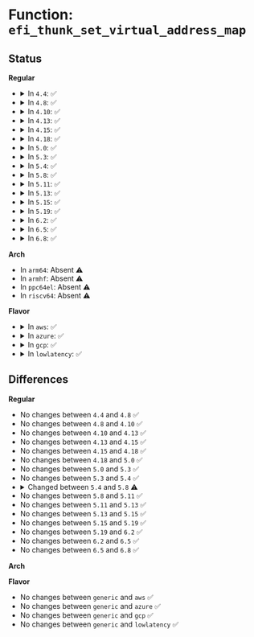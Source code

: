 # Function: <code>efi_thunk_set_virtual_address_map</code>

## Status
<b>Regular</b>
<ul>
<li>
<details>
<summary>In <code>4.4</code>: ✅</summary>

```c
efi_status_t efi_thunk_set_virtual_address_map(void *phys_set_virtual_address_map, long unsigned int memory_map_size, long unsigned int descriptor_size, u32 descriptor_version, efi_memory_desc_t *virtual_map);
```

**Collision:** Unique Global

**Inline:** No

**Transformation:** False

**Instances:**

```
In arch/x86/platform/efi/efi_64.c (ffffffff81079b10)
Location: arch/x86/platform/efi/efi_64.c:365
Inline: False
Direct callers:
  - arch/x86/platform/efi/efi.c:efi_enter_virtual_mode
```
**Symbols:**

```
ffffffff81079b10-ffffffff81079be2: efi_thunk_set_virtual_address_map (STB_GLOBAL)
```
</details>
</li>
<li>
<details>
<summary>In <code>4.8</code>: ✅</summary>

```c
efi_status_t efi_thunk_set_virtual_address_map(void *phys_set_virtual_address_map, long unsigned int memory_map_size, long unsigned int descriptor_size, u32 descriptor_version, efi_memory_desc_t *virtual_map);
```

**Collision:** Unique Global

**Inline:** No

**Transformation:** False

**Instances:**

```
In arch/x86/platform/efi/efi_64.c (ffffffff8107b440)
Location: arch/x86/platform/efi/efi_64.c:480
Inline: False
Direct callers:
  - arch/x86/platform/efi/efi.c:efi_enter_virtual_mode
```
**Symbols:**

```
ffffffff8107b440-ffffffff8107b50f: efi_thunk_set_virtual_address_map (STB_GLOBAL)
```
</details>
</li>
<li>
<details>
<summary>In <code>4.10</code>: ✅</summary>

```c
efi_status_t efi_thunk_set_virtual_address_map(void *phys_set_virtual_address_map, long unsigned int memory_map_size, long unsigned int descriptor_size, u32 descriptor_version, efi_memory_desc_t *virtual_map);
```

**Collision:** Unique Global

**Inline:** No

**Transformation:** False

**Instances:**

```
In arch/x86/platform/efi/efi_64.c (ffffffff8107f9d0)
Location: arch/x86/platform/efi/efi_64.c:507
Inline: False
Direct callers:
  - arch/x86/platform/efi/efi.c:efi_enter_virtual_mode
```
**Symbols:**

```
ffffffff8107f9d0-ffffffff8107faad: efi_thunk_set_virtual_address_map (STB_GLOBAL)
```
</details>
</li>
<li>
<details>
<summary>In <code>4.13</code>: ✅</summary>

```c
efi_status_t efi_thunk_set_virtual_address_map(void *phys_set_virtual_address_map, long unsigned int memory_map_size, long unsigned int descriptor_size, u32 descriptor_version, efi_memory_desc_t *virtual_map);
```

**Collision:** Unique Global

**Inline:** No

**Transformation:** False

**Instances:**

```
In arch/x86/platform/efi/efi_64.c (ffffffff8107dc70)
Location: arch/x86/platform/efi/efi_64.c:638
Inline: False
Direct callers:
  - arch/x86/platform/efi/efi.c:efi_enter_virtual_mode
```
**Symbols:**

```
ffffffff8107dc70-ffffffff8107dd4d: efi_thunk_set_virtual_address_map (STB_GLOBAL)
```
</details>
</li>
<li>
<details>
<summary>In <code>4.15</code>: ✅</summary>

```c
efi_status_t efi_thunk_set_virtual_address_map(void *phys_set_virtual_address_map, long unsigned int memory_map_size, long unsigned int descriptor_size, u32 descriptor_version, efi_memory_desc_t *virtual_map);
```

**Collision:** Unique Global

**Inline:** No

**Transformation:** False

**Instances:**

```
In arch/x86/platform/efi/efi_64.c (ffffffff810844c0)
Location: arch/x86/platform/efi/efi_64.c:665
Inline: False
Direct callers:
  - arch/x86/platform/efi/efi.c:efi_enter_virtual_mode
```
**Symbols:**

```
ffffffff810844c0-ffffffff8108459d: efi_thunk_set_virtual_address_map (STB_GLOBAL)
```
</details>
</li>
<li>
<details>
<summary>In <code>4.18</code>: ✅</summary>

```c
efi_status_t efi_thunk_set_virtual_address_map(void *phys_set_virtual_address_map, long unsigned int memory_map_size, long unsigned int descriptor_size, u32 descriptor_version, efi_memory_desc_t *virtual_map);
```

**Collision:** Unique Global

**Inline:** No

**Transformation:** False

**Instances:**

```
In arch/x86/platform/efi/efi_64.c (ffffffff810877e0)
Location: arch/x86/platform/efi/efi_64.c:675
Inline: False
Direct callers:
  - arch/x86/platform/efi/efi.c:efi_enter_virtual_mode
```
**Symbols:**

```
ffffffff810877e0-ffffffff81087868: efi_thunk_set_virtual_address_map (STB_GLOBAL)
```
</details>
</li>
<li>
<details>
<summary>In <code>5.0</code>: ✅</summary>

```c
efi_status_t efi_thunk_set_virtual_address_map(void *phys_set_virtual_address_map, long unsigned int memory_map_size, long unsigned int descriptor_size, u32 descriptor_version, efi_memory_desc_t *virtual_map);
```

**Collision:** Unique Global

**Inline:** No

**Transformation:** False

**Instances:**

```
In arch/x86/platform/efi/efi_64.c (ffffffff8108eee0)
Location: arch/x86/platform/efi/efi_64.c:672
Inline: False
Direct callers:
  - arch/x86/platform/efi/efi.c:efi_enter_virtual_mode
```
**Symbols:**

```
ffffffff8108eee0-ffffffff8108efa1: efi_thunk_set_virtual_address_map (STB_GLOBAL)
```
</details>
</li>
<li>
<details>
<summary>In <code>5.3</code>: ✅</summary>

```c
efi_status_t efi_thunk_set_virtual_address_map(void *phys_set_virtual_address_map, long unsigned int memory_map_size, long unsigned int descriptor_size, u32 descriptor_version, efi_memory_desc_t *virtual_map);
```

**Collision:** Unique Global

**Inline:** No

**Transformation:** False

**Instances:**

```
In arch/x86/platform/efi/efi_64.c (ffffffff81092d40)
Location: arch/x86/platform/efi/efi_64.c:675
Inline: False
Direct callers:
  - arch/x86/platform/efi/efi.c:__efi_enter_virtual_mode
```
**Symbols:**

```
ffffffff81092d40-ffffffff81092e03: efi_thunk_set_virtual_address_map (STB_GLOBAL)
```
</details>
</li>
<li>
<details>
<summary>In <code>5.4</code>: ✅</summary>

```c
efi_status_t efi_thunk_set_virtual_address_map(void *phys_set_virtual_address_map, long unsigned int memory_map_size, long unsigned int descriptor_size, u32 descriptor_version, efi_memory_desc_t *virtual_map);
```

**Collision:** Unique Global

**Inline:** No

**Transformation:** False

**Instances:**

```
In arch/x86/platform/efi/efi_64.c (ffffffff81093db0)
Location: arch/x86/platform/efi/efi_64.c:673
Inline: False
Direct callers:
  - arch/x86/platform/efi/efi.c:__efi_enter_virtual_mode
```
**Symbols:**

```
ffffffff81093db0-ffffffff81093e73: efi_thunk_set_virtual_address_map (STB_GLOBAL)
```
</details>
</li>
<li>
<details>
<summary>In <code>5.8</code>: ✅</summary>

```c
efi_status_t efi_thunk_set_virtual_address_map(long unsigned int memory_map_size, long unsigned int descriptor_size, u32 descriptor_version, efi_memory_desc_t *virtual_map);
```

**Collision:** Unique Static

**Inline:** No

**Transformation:** False

**Instances:**

```
In arch/x86/platform/efi/efi_64.c (ffffffff82ceaf5f)
Location: arch/x86/platform/efi/efi_64.c:550
Inline: False
Direct callers:
  - arch/x86/platform/efi/efi_64.c:efi_set_virtual_address_map
```
**Symbols:**

```
ffffffff82ceaf5f-ffffffff82ceb021: efi_thunk_set_virtual_address_map (STB_LOCAL)
```
</details>
</li>
<li>
<details>
<summary>In <code>5.11</code>: ✅</summary>

```c
efi_status_t efi_thunk_set_virtual_address_map(long unsigned int memory_map_size, long unsigned int descriptor_size, u32 descriptor_version, efi_memory_desc_t *virtual_map);
```

**Collision:** Unique Static

**Inline:** No

**Transformation:** False

**Instances:**

```
In arch/x86/platform/efi/efi_64.c (ffffffff82fd87d9)
Location: arch/x86/platform/efi/efi_64.c:522
Inline: False
Direct callers:
  - arch/x86/platform/efi/efi_64.c:efi_set_virtual_address_map
```
**Symbols:**

```
ffffffff82fd87d9-ffffffff82fd889b: efi_thunk_set_virtual_address_map (STB_LOCAL)
```
</details>
</li>
<li>
<details>
<summary>In <code>5.13</code>: ✅</summary>

```c
efi_status_t efi_thunk_set_virtual_address_map(long unsigned int memory_map_size, long unsigned int descriptor_size, u32 descriptor_version, efi_memory_desc_t *virtual_map);
```

**Collision:** Unique Static

**Inline:** No

**Transformation:** False

**Instances:**

```
In arch/x86/platform/efi/efi_64.c (ffffffff831e31d6)
Location: arch/x86/platform/efi/efi_64.c:525
Inline: False
Direct callers:
  - arch/x86/platform/efi/efi_64.c:efi_set_virtual_address_map
```
**Symbols:**

```
ffffffff831e31d6-ffffffff831e328b: efi_thunk_set_virtual_address_map (STB_LOCAL)
```
</details>
</li>
<li>
<details>
<summary>In <code>5.15</code>: ✅</summary>

```c
efi_status_t efi_thunk_set_virtual_address_map(long unsigned int memory_map_size, long unsigned int descriptor_size, u32 descriptor_version, efi_memory_desc_t *virtual_map);
```

**Collision:** Unique Static

**Inline:** No

**Transformation:** False

**Instances:**

```
In arch/x86/platform/efi/efi_64.c (ffffffff832c6b79)
Location: arch/x86/platform/efi/efi_64.c:525
Inline: False
Direct callers:
  - arch/x86/platform/efi/efi_64.c:efi_set_virtual_address_map
```
**Symbols:**

```
ffffffff832c6b79-ffffffff832c6c2e: efi_thunk_set_virtual_address_map (STB_LOCAL)
```
</details>
</li>
<li>
<details>
<summary>In <code>5.19</code>: ✅</summary>

```c
efi_status_t efi_thunk_set_virtual_address_map(long unsigned int memory_map_size, long unsigned int descriptor_size, u32 descriptor_version, efi_memory_desc_t *virtual_map);
```

**Collision:** Unique Static

**Inline:** No

**Transformation:** False

**Instances:**

```
In arch/x86/platform/efi/efi_64.c (ffffffff834798f4)
Location: arch/x86/platform/efi/efi_64.c:526
Inline: False
Direct callers:
  - arch/x86/platform/efi/efi_64.c:efi_set_virtual_address_map
```
**Symbols:**

```
ffffffff834798f4-ffffffff834799fd: efi_thunk_set_virtual_address_map (STB_LOCAL)
```
</details>
</li>
<li>
<details>
<summary>In <code>6.2</code>: ✅</summary>

```c
efi_status_t efi_thunk_set_virtual_address_map(long unsigned int memory_map_size, long unsigned int descriptor_size, u32 descriptor_version, efi_memory_desc_t *virtual_map);
```

**Collision:** Unique Static

**Inline:** No

**Transformation:** False

**Instances:**

```
In arch/x86/platform/efi/efi_64.c (ffffffff83ea3bb0)
Location: arch/x86/platform/efi/efi_64.c:534
Inline: False
Direct callers:
  - arch/x86/platform/efi/efi_64.c:efi_set_virtual_address_map
```
**Symbols:**

```
ffffffff83ea3bb0-ffffffff83ea3d0f: efi_thunk_set_virtual_address_map (STB_LOCAL)
```
</details>
</li>
<li>
<details>
<summary>In <code>6.5</code>: ✅</summary>

```c
efi_status_t efi_thunk_set_virtual_address_map(long unsigned int memory_map_size, long unsigned int descriptor_size, u32 descriptor_version, efi_memory_desc_t *virtual_map);
```

**Collision:** Unique Static

**Inline:** No

**Transformation:** False

**Instances:**

```
In arch/x86/platform/efi/efi_64.c (ffffffff836c7e60)
Location: arch/x86/platform/efi/efi_64.c:540
Inline: False
Direct callers:
  - arch/x86/platform/efi/efi_64.c:efi_set_virtual_address_map
```
**Symbols:**

```
ffffffff836c7e60-ffffffff836c7fbf: efi_thunk_set_virtual_address_map (STB_LOCAL)
```
</details>
</li>
<li>
<details>
<summary>In <code>6.8</code>: ✅</summary>

```c
efi_status_t efi_thunk_set_virtual_address_map(long unsigned int memory_map_size, long unsigned int descriptor_size, u32 descriptor_version, efi_memory_desc_t *virtual_map);
```

**Collision:** Unique Static

**Inline:** No

**Transformation:** False

**Instances:**

```
In arch/x86/platform/efi/efi_64.c (ffffffff838f8a60)
Location: arch/x86/platform/efi/efi_64.c:555
Inline: False
Direct callers:
  - arch/x86/platform/efi/efi_64.c:efi_set_virtual_address_map
```
**Symbols:**

```
ffffffff838f8a60-ffffffff838f8bbf: efi_thunk_set_virtual_address_map (STB_LOCAL)
```
</details>
</li>
</ul>
<b>Arch</b>
<ul>
<li>
In <code>arm64</code>: Absent ⚠️
</li>
<li>
In <code>armhf</code>: Absent ⚠️
</li>
<li>
In <code>ppc64el</code>: Absent ⚠️
</li>
<li>
In <code>riscv64</code>: Absent ⚠️
</li>
</ul>
<b>Flavor</b>
<ul>
<li>
<details>
<summary>In <code>aws</code>: ✅</summary>

```c
efi_status_t efi_thunk_set_virtual_address_map(void *phys_set_virtual_address_map, long unsigned int memory_map_size, long unsigned int descriptor_size, u32 descriptor_version, efi_memory_desc_t *virtual_map);
```

**Collision:** Unique Global

**Inline:** No

**Transformation:** False

**Instances:**

```
In arch/x86/platform/efi/efi_64.c (ffffffff81092d70)
Location: arch/x86/platform/efi/efi_64.c:673
Inline: False
Direct callers:
  - arch/x86/platform/efi/efi.c:__efi_enter_virtual_mode
```
**Symbols:**

```
ffffffff81092d70-ffffffff81092e33: efi_thunk_set_virtual_address_map (STB_GLOBAL)
```
</details>
</li>
<li>
<details>
<summary>In <code>azure</code>: ✅</summary>

```c
efi_status_t efi_thunk_set_virtual_address_map(void *phys_set_virtual_address_map, long unsigned int memory_map_size, long unsigned int descriptor_size, u32 descriptor_version, efi_memory_desc_t *virtual_map);
```

**Collision:** Unique Global

**Inline:** No

**Transformation:** False

**Instances:**

```
In arch/x86/platform/efi/efi_64.c (ffffffff81081810)
Location: arch/x86/platform/efi/efi_64.c:673
Inline: False
Direct callers:
  - arch/x86/platform/efi/efi.c:__efi_enter_virtual_mode
```
**Symbols:**

```
ffffffff81081810-ffffffff810818bf: efi_thunk_set_virtual_address_map (STB_GLOBAL)
```
</details>
</li>
<li>
<details>
<summary>In <code>gcp</code>: ✅</summary>

```c
efi_status_t efi_thunk_set_virtual_address_map(void *phys_set_virtual_address_map, long unsigned int memory_map_size, long unsigned int descriptor_size, u32 descriptor_version, efi_memory_desc_t *virtual_map);
```

**Collision:** Unique Global

**Inline:** No

**Transformation:** False

**Instances:**

```
In arch/x86/platform/efi/efi_64.c (ffffffff81092d20)
Location: arch/x86/platform/efi/efi_64.c:673
Inline: False
Direct callers:
  - arch/x86/platform/efi/efi.c:__efi_enter_virtual_mode
```
**Symbols:**

```
ffffffff81092d20-ffffffff81092de3: efi_thunk_set_virtual_address_map (STB_GLOBAL)
```
</details>
</li>
<li>
<details>
<summary>In <code>lowlatency</code>: ✅</summary>

```c
efi_status_t efi_thunk_set_virtual_address_map(void *phys_set_virtual_address_map, long unsigned int memory_map_size, long unsigned int descriptor_size, u32 descriptor_version, efi_memory_desc_t *virtual_map);
```

**Collision:** Unique Global

**Inline:** No

**Transformation:** False

**Instances:**

```
In arch/x86/platform/efi/efi_64.c (ffffffff81095270)
Location: arch/x86/platform/efi/efi_64.c:673
Inline: False
Direct callers:
  - arch/x86/platform/efi/efi.c:__efi_enter_virtual_mode
```
**Symbols:**

```
ffffffff81095270-ffffffff81095333: efi_thunk_set_virtual_address_map (STB_GLOBAL)
```
</details>
</li>
</ul>

## Differences
<b>Regular</b>
<ul>
<li>
No changes between <code>4.4</code> and <code>4.8</code> ✅
</li>
<li>
No changes between <code>4.8</code> and <code>4.10</code> ✅
</li>
<li>
No changes between <code>4.10</code> and <code>4.13</code> ✅
</li>
<li>
No changes between <code>4.13</code> and <code>4.15</code> ✅
</li>
<li>
No changes between <code>4.15</code> and <code>4.18</code> ✅
</li>
<li>
No changes between <code>4.18</code> and <code>5.0</code> ✅
</li>
<li>
No changes between <code>5.0</code> and <code>5.3</code> ✅
</li>
<li>
No changes between <code>5.3</code> and <code>5.4</code> ✅
</li>
<li>
<details>
<summary>Changed between <code>5.4</code> and <code>5.8</code> ⚠️</summary>
<ul>
<li>
<b>Param removed. </b>
<code>void *phys_set_virtual_address_map</code>
</li>
<li>
<b>Param reordered. </b>
<code>phys_set_virtual_address_map, memory_map_size, descriptor_size, descriptor_version, virtual_map</code> ➡️ <code>memory_map_size, descriptor_size, descriptor_version, virtual_map</code>
</li>
</ul>
</details>
</li>
<li>
No changes between <code>5.8</code> and <code>5.11</code> ✅
</li>
<li>
No changes between <code>5.11</code> and <code>5.13</code> ✅
</li>
<li>
No changes between <code>5.13</code> and <code>5.15</code> ✅
</li>
<li>
No changes between <code>5.15</code> and <code>5.19</code> ✅
</li>
<li>
No changes between <code>5.19</code> and <code>6.2</code> ✅
</li>
<li>
No changes between <code>6.2</code> and <code>6.5</code> ✅
</li>
<li>
No changes between <code>6.5</code> and <code>6.8</code> ✅
</li>
</ul>
<b>Arch</b>
<ul>
</ul>
<b>Flavor</b>
<ul>
<li>
No changes between <code>generic</code> and <code>aws</code> ✅
</li>
<li>
No changes between <code>generic</code> and <code>azure</code> ✅
</li>
<li>
No changes between <code>generic</code> and <code>gcp</code> ✅
</li>
<li>
No changes between <code>generic</code> and <code>lowlatency</code> ✅
</li>
</ul>
